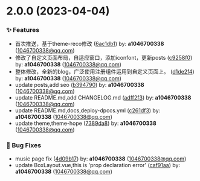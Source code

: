 # 2.0.0 (2023-04-04)


### ✨ Features

* 首次推送，基于theme-reco修改 ([6ac1db1](https://github.com/a1046700338/MyPress/commit/6ac1db1)) by: **a1046700338** (1046700338@qq.com)
* 修改了自定义页面布局，自适应窗口，添加iconfont，更新posts ([c9258f0](https://github.com/a1046700338/MyPress/commit/c9258f0)) by: **a1046700338** (1046700338@qq.com)
* 整体修改，全新的blog，广泛使用注册组件运用到自定义页面上。 ([d1de2f4](https://github.com/a1046700338/MyPress/commit/d1de2f4)) by: **a1046700338** (1046700338@qq.com)
* update posts,add seo ([b394790](https://github.com/a1046700338/MyPress/commit/b394790)) by: **a1046700338** (1046700338@qq.com)
* update README.md,add CHANGELOG.md ([adff2f3](https://github.com/a1046700338/MyPress/commit/adff2f3)) by: **a1046700338** (1046700338@qq.com)
* update README.md,docs,deploy-dpccs.yml ([c261df3](https://github.com/a1046700338/MyPress/commit/c261df3)) by: **a1046700338** (1046700338@qq.com)
* update theme,theme-hope ([7389da8](https://github.com/a1046700338/MyPress/commit/7389da8)) by: **a1046700338** (1046700338@qq.com)


### 🐛 Bug Fixes

* music page fix ([4d09b17](https://github.com/a1046700338/MyPress/commit/4d09b17)) by: **a1046700338** (1046700338@qq.com)
* update BoxLayout.vue,this is 'prop declaration error' ([caf91aa](https://github.com/a1046700338/MyPress/commit/caf91aa)) by: **a1046700338** (1046700338@qq.com)



